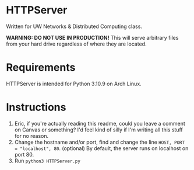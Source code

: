 # HTTPServer
Written for UW Networks & Distributed Computing class.

**WARNING: DO NOT USE IN PRODUCTION!** This will serve arbitrary files from your hard drive regardless of where they are located.

# Requirements
HTTPServer is intended for Python 3.10.9 on Arch Linux.

# Instructions
1. Eric, if you're actually reading this readme, could you leave a comment on Canvas or something? I'd feel kind of silly if I'm writing all this stuff for no reason.
2. Change the hostname and/or port, find and change the line `HOST, PORT = "localhost", 80`. (optional) By default, the server runs on localhost on port 80.
3. Run `python3 HTTPServer.py`